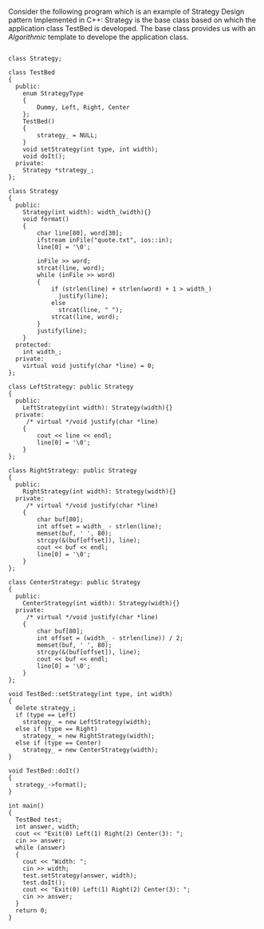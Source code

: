 
Consider the following program which is an example of Strategy Design pattern Implemented in C++:
Strategy is the base class based on which the application class TestBed is developed. The base class provides us with an <i>Algorithmic</i> template to develope the application class.

<pre><code>
class Strategy;

class TestBed
{
  public:
    enum StrategyType
    {
        Dummy, Left, Right, Center
    };
    TestBed()
    {
        strategy_ = NULL;
    }
    void setStrategy(int type, int width);
    void doIt();
  private:
    Strategy *strategy_;
};

class Strategy
{
  public:
    Strategy(int width): width_(width){}
    void format()
    {
        char line[80], word[30];
        ifstream inFile("quote.txt", ios::in);
        line[0] = '\0';

        inFile >> word;
        strcat(line, word);
        while (inFile >> word)
        {
            if (strlen(line) + strlen(word) + 1 > width_)
              justify(line);
            else
              strcat(line, " ");
            strcat(line, word);
        }
        justify(line);
    }
  protected:
    int width_;
  private:
    virtual void justify(char *line) = 0;
};

class LeftStrategy: public Strategy
{
  public:
    LeftStrategy(int width): Strategy(width){}
  private:
     /* virtual */void justify(char *line)
    {
        cout << line << endl;
        line[0] = '\0';
    }
};

class RightStrategy: public Strategy
{
  public:
    RightStrategy(int width): Strategy(width){}
  private:
     /* virtual */void justify(char *line)
    {
        char buf[80];
        int offset = width_ - strlen(line);
        memset(buf, ' ', 80);
        strcpy(&(buf[offset]), line);
        cout << buf << endl;
        line[0] = '\0';
    }
};

class CenterStrategy: public Strategy
{
  public:
    CenterStrategy(int width): Strategy(width){}
  private:
     /* virtual */void justify(char *line)
    {
        char buf[80];
        int offset = (width_ - strlen(line)) / 2;
        memset(buf, ' ', 80);
        strcpy(&(buf[offset]), line);
        cout << buf << endl;
        line[0] = '\0';
    }
};

void TestBed::setStrategy(int type, int width)
{
  delete strategy_;
  if (type == Left)
    strategy_ = new LeftStrategy(width);
  else if (type == Right)
    strategy_ = new RightStrategy(width);
  else if (type == Center)
    strategy_ = new CenterStrategy(width);
}

void TestBed::doIt()
{
  strategy_->format();
}

int main()
{
  TestBed test;
  int answer, width;
  cout << "Exit(0) Left(1) Right(2) Center(3): ";
  cin >> answer;
  while (answer)
  {
    cout << "Width: ";
    cin >> width;
    test.setStrategy(answer, width);
    test.doIt();
    cout << "Exit(0) Left(1) Right(2) Center(3): ";
    cin >> answer;
  }
  return 0;
}
</code></pre>
